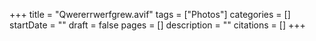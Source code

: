 +++
title = "Qwererrwerfgrew.avif"
tags = ["Photos"]
categories = []
startDate = ""
draft = false
pages = []
description = ""
citations = []
+++

